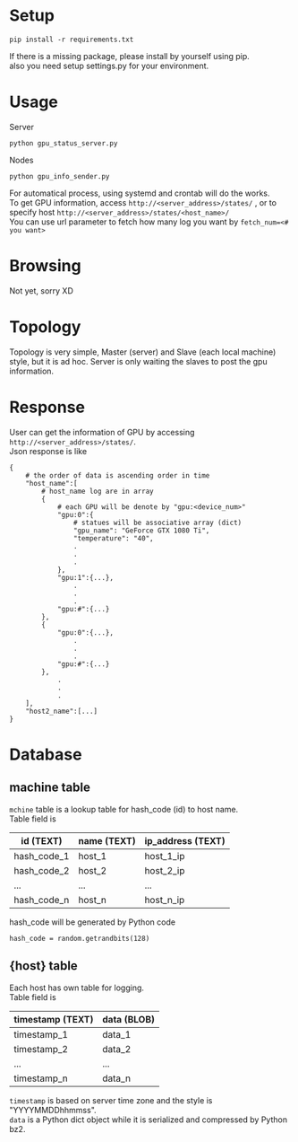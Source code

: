 # Setup
```
pip install -r requirements.txt
```  
If there is a missing package, please install by yourself using pip.  
also you need setup settings.py for your environment.   

# Usage
Server  
```
python gpu_status_server.py
```  
  
Nodes
```
python gpu_info_sender.py
```  
   
For automatical process, using systemd and crontab will do the works.  
To get GPU information, access `http://<server_address>/states/` , or to specify host `http://<server_address>/states/<host_name>/`  
You can use url parameter to fetch how many log you want by `fetch_num=<# you want>`  

# Browsing
Not yet, sorry XD

# Topology
Topology is very simple, Master (server) and Slave (each local machine) style, but it is ad hoc.
Server is only waiting the slaves to post the gpu information.  
  
# Response
User can get the information of GPU by accessing `http://<server_address>/states/`.  
Json response is like
```
{
    # the order of data is ascending order in time
    "host_name":[
        # host_name log are in array
        {
            # each GPU will be denote by "gpu:<device_num>"
            "gpu:0":{
                # statues will be associative array (dict)
                "gpu_name": "GeForce GTX 1080 Ti",
                "temperature": "40",
                .
                .
                .
            },
            "gpu:1":{...},
                .
                .
                .
            "gpu:#":{...}
        },
        {
            "gpu:0":{...},
                .
                .
                .
            "gpu:#":{...}
        },
            .
            .
            .
    ],
    "host2_name":[...]
}
```

# Database
## machine table
`mchine` table is a lookup table for hash_code (id) to host name.  
Table field is

| id (TEXT) | name (TEXT)| ip_address (TEXT)|
|-----------|------------|------------|
| hash_code_1 | host_1 | host_1_ip |
| hash_code_2 | host_2 | host_2_ip |
| ... | ... | ... |
| hash_code_n | host_n | host_n_ip |
  
hash_code will be generated by Python code  
```
hash_code = random.getrandbits(128)
```
  
## {host} table
Each host has own table for logging.  
Table field is  

| timestamp (TEXT) | data (BLOB)|
|-----------|------------| 
| timestamp_1 | data_1 |
| timestamp_2 | data_2 |
| ... | ... |
| timestamp_n | data_n |
  
`timestamp` is based on server time zone and the style is "YYYYMMDDhhmmss".  
`data` is a Python dict object while it is serialized and compressed by Python bz2.  
